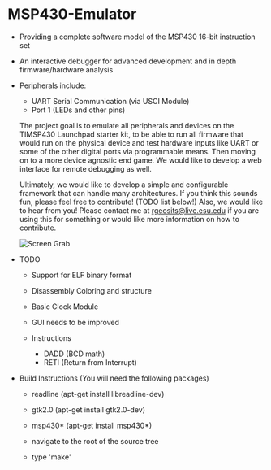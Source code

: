 MSP430-Emulator
===============

- Providing a complete software model of the MSP430 16-bit instruction set
- An interactive debugger for advanced development and in depth firmware/hardware analysis
- Peripherals include:
  - UART Serial Communication (via USCI Module) 
  - Port 1 (LEDs and other pins)

  The project goal is to emulate all peripherals and devices on the TIMSP430 Launchpad starter kit, 
  to be able to run all firmware that would run on the physical device and test hardware inputs like UART or some of the other digital ports via programmable means. 
  Then moving on to a more device agnostic end game. We would like to develop a web interface for remote debugging as well.
  
  Ultimately, we would like to develop a simple and configurable framework that can handle many architectures.
  If you think this sounds fun, please feel free to contribute! (TODO list below!) Also, we would like to hear from you! 
  Please contact me at rgeosits@live.esu.edu if you are using this for something or would like more information on how to contribute.
  
  ![Screen Grab](http://s14.postimg.org/oc29wu3e9/Screenshot_from_2015_08_22_20_08_24.png "Screen Grab")

- TODO
  - Support for ELF binary format
  - Disassembly Coloring and structure
  - Basic Clock Module
  - GUI needs to be improved  
  
  - Instructions
    - DADD (BCD math)    
    - RETI (Return from Interrupt)

- Build Instructions (You will need the following packages)
  - readline (apt-get install libreadline-dev)
  - gtk2.0   (apt-get install gtk2.0-dev)
  - msp430*  (apt-get install msp430*)
  
  - navigate to the root of the source tree
  - type 'make'